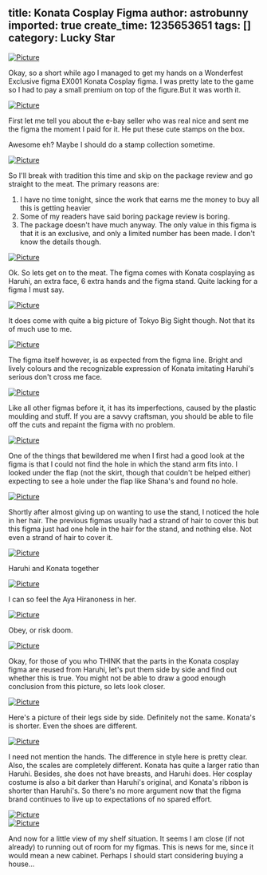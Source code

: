 title: Konata Cosplay Figma
author: astrobunny
imported: true
create_time: 1235653651
tags: []
category: Lucky Star
---
 [![](wp-uploads/2009/02/wpid-100-4020-500x375.jpg "Picture")](/images/wp-uploads/2009/02/wpid-100-4020.jpg)  
  
Okay, so a short while ago I managed to get my hands on a Wonderfest Exclusive figma EX001 Konata Cosplay figma. I was pretty late to the game so I had to pay a small premium on top of the figure.But it was worth it.  
<!--more-->  
 [![](wp-uploads/2009/02/wpid-100-3990-500x375.jpg "Picture")](/images/wp-uploads/2009/02/wpid-100-3990.jpg)  
  
First let me tell you about the e-bay seller who was real nice and sent me the figma the moment I paid for it. He put these cute stamps on the box.  
  
Awesome eh? Maybe I should do a stamp collection sometime.  
  
 [![](wp-uploads/2009/02/wpid-100-4002-500x375.jpg "Picture")](/images/wp-uploads/2009/02/wpid-100-4002.jpg)  
  
So I'll break with tradition this time and skip on the package review and go straight to the meat. The primary reasons are:  
1) I have no time tonight, since the work that earns me the money to buy all this is getting heavier  
2) Some of my readers have said boring package review is boring.  
3) The package doesn't have much anyway. The only value in this figma is that it is an exclusive, and only a limited number has been made. I don't know the details though.  
  
 [![](wp-uploads/2009/02/wpid-100-4252-500x375.jpg "Picture")](/images/wp-uploads/2009/02/wpid-100-4252.jpg)  
  
Ok. So lets get on to the meat. The figma comes with Konata cosplaying as Haruhi, an extra face, 6 extra hands and the figma stand. Quite lacking for a figma I must say.  
  
 [![](wp-uploads/2009/02/wpid-100-4253-500x375.jpg "Picture")](/images/wp-uploads/2009/02/wpid-100-4253.jpg)  
  
It does come with quite a big picture of Tokyo Big Sight though. Not that its of much use to me.  
  
 [![](wp-uploads/2009/02/wpid-100-4254-500x375.jpg "Picture")](/images/wp-uploads/2009/02/wpid-100-4254.jpg)  
  
The figma itself however, is as expected from the figma line. Bright and lively colours and the recognizable expression of Konata imitating Haruhi's serious don't cross me face.  
  
 [![](wp-uploads/2009/02/wpid-100-4256-500x375.jpg "Picture")](/images/wp-uploads/2009/02/wpid-100-4256.jpg)  
  
Like all other figmas before it, it has its imperfections, caused by the plastic moulding and stuff. If you are a savvy craftsman, you should be able to file off the cuts and repaint the figma with no problem.  
  
 [![](wp-uploads/2009/02/wpid-100-4259-500x375.jpg "Picture")](/images/wp-uploads/2009/02/wpid-100-4259.jpg)  
  
One of the things that bewildered me when I first had a good look at the figma is that I could not find the hole in which the stand arm fits into. I looked under the flap (not the skirt, though that couldn't be helped either) expecting to see a hole under the flap like Shana's and found no hole.  
  
 [![](wp-uploads/2009/02/wpid-100-4260-500x666.jpg "Picture")](/images/wp-uploads/2009/02/wpid-100-4260.jpg)  
  
Shortly after almost giving up on wanting to use the stand, I noticed the hole in her hair. The previous figmas usually had a strand of hair to cover this but this figma just had one hole in the hair for the stand, and nothing else. Not even a strand of hair to cover it.  
  
 [![](wp-uploads/2009/02/wpid-100-4267-500x375.jpg "Picture")](/images/wp-uploads/2009/02/wpid-100-4267.jpg)  
  
Haruhi and Konata together  
  
 [![](wp-uploads/2009/02/wpid-100-4268-500x375.jpg "Picture")](/images/wp-uploads/2009/02/wpid-100-4268.jpg)  
  
I can so feel the Aya Hiranoness in her.  
  
 [![](wp-uploads/2009/02/wpid-100-4269-500x375.jpg "Picture")](/images/wp-uploads/2009/02/wpid-100-4269.jpg)  
  
Obey, or risk doom.  
  
 [![](wp-uploads/2009/02/wpid-100-4271-500x375.jpg "Picture")](/images/wp-uploads/2009/02/wpid-100-4271.jpg)  
  
Okay, for those of you who THINK that the parts in the Konata cosplay figma are reused from Haruhi, let's put them side by side and find out whether this is true. You might not be able to draw a good enough conclusion from this picture, so lets look closer.  
  
 [![](wp-uploads/2009/02/wpid-100-4274-500x375.jpg "Picture")](/images/wp-uploads/2009/02/wpid-100-4274.jpg)  
  
Here's a picture of their legs side by side. Definitely not the same. Konata's is shorter. Even the shoes are different.  
  
 [![](wp-uploads/2009/02/wpid-100-4275-500x375.jpg "Picture")](/images/wp-uploads/2009/02/wpid-100-4275.jpg)  
  
I need not mention the hands. The difference in style here is pretty clear. Also, the scales are completely different. Konata has quite a larger ratio than Haruhi. Besides, she does not have breasts, and Haruhi does. Her cosplay costume is also a bit darker than Haruhi's original, and Konata's ribbon is shorter than Haruhi's. So there's no more argument now that the figma brand continues to live up to expectations of no spared effort.  
  
 [![](wp-uploads/2009/02/wpid-100-4276-500x375.jpg "Picture")](/images/wp-uploads/2009/02/wpid-100-4276.jpg)  
 [![](wp-uploads/2009/02/wpid-100-4277-500x375.jpg "Picture")](/images/wp-uploads/2009/02/wpid-100-4277.jpg)  
  
And now for a little view of my shelf situation. It seems I am close (if not already) to running out of room for my figmas. This is news for me, since it would mean a new cabinet. Perhaps I should start considering buying a house...